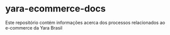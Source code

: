 # yara-ecommerce-docs
Este repositório contém informações acerca dos processos relacionados ao e-commerce da Yara Brasil
